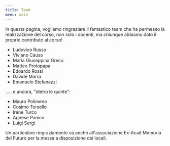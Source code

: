 ```yaml
---
title: Team
menu: main
---
```

In questa pagina, vogliamo ringraziare il fantastico team che ha permesso la realizzazione del corso, non solo i docenti, ma chiunque abbiamo dato il proprio contributo al corso!

* Ludovico Russo
* Viviano Causo
* Maria Giuseppina Greco
* Matteo Protopapa
* Edoardo Rossi
* Davide Marra
* Emanuele Stefanazzi

..... e ancora, "dietro le quinte":

* Mauro Polimeno
* Cosimo Torsello
* Irene Turco
* Agnese Panico
* Luigi Sergi

Un particolare ringraziamento va anche all'associazione Ex-Acait Memoria del Futuro per la messa a disposizione dei locali.
